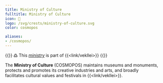 ```yaml
---
title: Ministry of Culture
fulltitle: Ministry of Culture
icon: 🎨
logo: /svg/crests/ministry-of-culture.svg
color: cosmopos

aliases:
- /cosmopos/
---
```

{{<note>}}
߷ This *[ministry](/ministries/)* is part of {{<link/vekllei>}}
{{</note>}}

The <span class="fi fi-min-culture fis"></span> **Ministry of Culture** (COSMOPOS) maintains museums and monuments, protects and promotes its creative industries and arts, and broadly facilitates cultural values and festivals in {{<link/vekllei>}}.